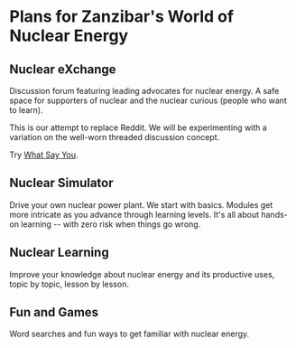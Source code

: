 # Plans for Zanzibar's World of Nuclear Energy

## Nuclear eXchange

Discussion forum featuring leading advocates for nuclear energy. A safe space for supporters of nuclear and the nuclear curious (people who want to learn).

This is our attempt to replace Reddit. We will be experimenting with a variation on the well-worn threaded discussion concept.

Try [What Say You](what-say-you).

## Nuclear Simulator

Drive your own nuclear power plant. We start with basics. Modules get more intricate as you advance through learning levels. It's all about hands-on learning -- with zero risk when things go wrong.

## Nuclear Learning

Improve your knowledge about nuclear energy and its productive uses, topic by topic, lesson by lesson.

## Fun and Games

Word searches and fun ways to get familiar with nuclear energy.
